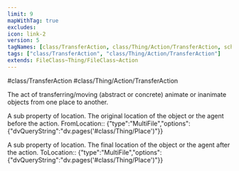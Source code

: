 ```yaml
---
limit: 9
mapWithTag: true
excludes:
icon: link-2
version: 5
tagNames: [class/TransferAction, class/Thing/Action/TransferAction, schema-org/TransferAction]
tags: ["class/TransferAction", "class/Thing/Action/TransferAction"]
extends: FileClass~Thing/FileClass~Action
---
```


#class/TransferAction
#class/Thing/Action/TransferAction


The act of transferring/moving (abstract or concrete) animate or inanimate objects from one place to another.


A sub property of location. The original location of the object or the agent before the action.
FromLocation:: {"type":"MultiFile","options":{"dvQueryString":"dv.pages('#class/Thing/Place')"}}

A sub property of location. The final location of the object or the agent after the action.
ToLocation:: {"type":"MultiFile","options":{"dvQueryString":"dv.pages('#class/Thing/Place')"}}
